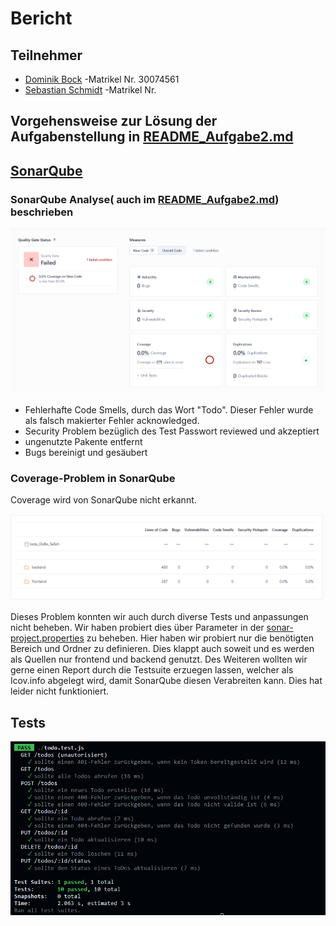 # Bericht

## Teilnehmer
   - [Dominik Bock](https://github.com/DoBo91)          -Matrikel Nr. 30074561
   - [Sebastian Schmidt](https://github.com/DrDigits)   -Matrikel Nr.


## Vorgehensweise zur Lösung der Aufgabenstellung in [README_Aufgabe2.md](./README_Aufgabe2.md)

## [SonarQube](https://hopper.fh-swf.de/sonarqube/dashboard?id=todo_DoBo_SeSch)

### SonarQube Analyse( auch im [README_Aufgabe2.md](./README_Aufgabe2.md)) beschrieben
![](screenshot/project.png)


  - Fehlerhafte Code Smells, durch das Wort "Todo". Dieser Fehler wurde als falsch makierter Fehler acknowledged.
  - Security Problem bezüglich des Test Passwort reviewed und akzeptiert
  - ungenutzte Pakente entfernt
  - Bugs bereinigt und gesäubert

### Coverage-Problem in SonarQube

Coverage wird von SonarQube nicht erkannt.

![](screenshot/Coverage.png)


Dieses Problem konnten wir auch durch diverse Tests und anpassungen nicht beheben. Wir haben probiert dies über Parameter in der [sonar-project.properties](./sonar-project.properties) zu beheben.
Hier haben wir probiert nur die benötigten Bereich und Ordner zu definieren. Dies klappt auch soweit und es werden als Quellen nur frontend und backend genutzt.
Des Weiteren wollten wir gerne einen Report durch die Testsuite erzuegen lassen, welcher als lcov.info abgelegt wird, damit SonarQube diesen Verabreiten kann. Dies hat leider nicht funktioniert.


## Tests

![](screenshot/Fehlertests.png)

